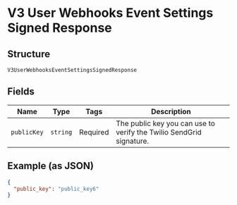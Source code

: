 
# V3 User Webhooks Event Settings Signed Response

## Structure

`V3UserWebhooksEventSettingsSignedResponse`

## Fields

| Name | Type | Tags | Description |
|  --- | --- | --- | --- |
| `publicKey` | `string` | Required | The public key you can use to verify the Twilio SendGrid signature. |

## Example (as JSON)

```json
{
  "public_key": "public_key6"
}
```

